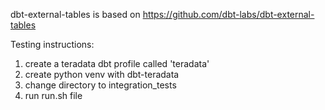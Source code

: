 dbt-external-tables is based on https://github.com/dbt-labs/dbt-external-tables

Testing instructions:
1. create a teradata dbt profile called 'teradata'
2. create python venv with dbt-teradata
3. change directory to  integration_tests
4. run run.sh file